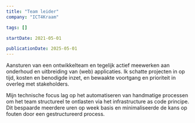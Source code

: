 ```yaml
---
title: "Team leider"
company: "ICT4Kraam"

tags: []

startDate: 2021-05-01

publicationDate: 2025-05-01
---
```


Aansturen van een ontwikkelteam en tegelijk actief meewerken aan onderhoud en uitbreiding van (web) applicaties. Ik schatte projecten in op tijd, kosten en benodigde inzet, en bewaakte voortgang en prioriteit in overleg met stakeholders.

Mijn technische focus lag op het automatiseren van handmatige processen om het team structureel te ontlasten via het infrastructure as code principe. Dit bespaarde meerdere uren op week basis en minimaliseerde de kans op fouten door een gestructureerd process.
